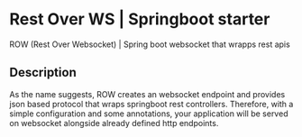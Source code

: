# Rest Over WS | Springboot starter
ROW (Rest Over Websocket) | Spring boot websocket that wrapps rest apis

## Description
As the name suggests, ROW creates an websocket endpoint and provides json based protocol that wraps springboot rest controllers. Therefore, with a simple configuration and some annotations, your application will be served on websocket alongside already defined http endpoints.
